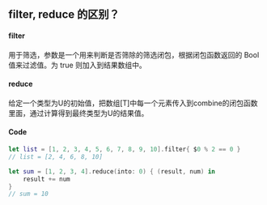 ## filter, reduce 的区别？

#### filter

用于筛选，参数是一个用来判断是否筛除的筛选闭包，根据闭包函数返回的 Bool 值来过滤值。为 true 则加入到结果数组中。



#### reduce

给定一个类型为U的初始值，把数组[T]中每一个元素传入到combine的闭包函数里面，通过计算得到最终类型为U的结果值。



#### Code

```swift
let list = [1, 2, 3, 4, 5, 6, 7, 8, 9, 10].filter{ $0 % 2 == 0 }
// list = [2, 4, 6, 8, 10]

let sum = [1, 2, 3, 4].reduce(into: 0) { (result, num) in
    result += num
}
// sum = 10
```

